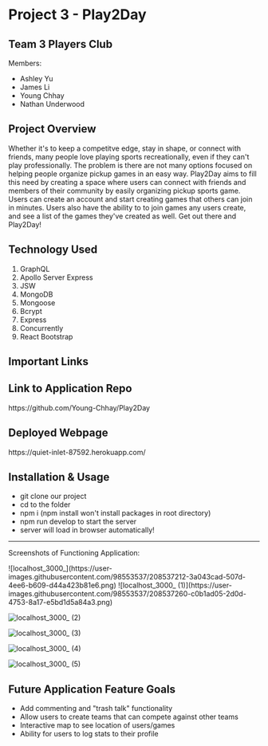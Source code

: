 # Project 3 - Play2Day 

Team 3 Players Club
---------------------
Members:
- Ashley Yu
- James Li 
- Young Chhay
- Nathan Underwood 

Project Overview
---------------------
Whether it's to keep a competitve edge, stay in shape, or connect with friends, many people love playing sports recreationally, even if they can't play professionally. The problem is there are not many options focused on helping people organize pickup games in an easy way. Play2Day aims to fill this need by creating a space where users can connect with friends and members of their community by easily organizing pickup sports game. Users can create an account and start creating games that others can join in minutes. Users also have the ability to to join games any users create, and see a list of the games they've created as well. Get out there and Play2Day!  

Technology Used
---------------------
1. GraphQL
2. Apollo Server Express
3. JSW
4. MongoDB
5. Mongoose
6. Bcrypt
7. Express
8. Concurrently 
9. React Bootstrap


Important Links
---------------------

Link to Application Repo
---------------------
<p> https://github.com/Young-Chhay/Play2Day</p>

Deployed Webpage
---------------------
<p>https://quiet-inlet-87592.herokuapp.com/</p>


Installation & Usage
---------------------
- git clone our project
- cd to the folder
- npm i (npm install won't install packages in root directory) 
- npm run develop to start the server
- server will load in browser automatically!

---------------------

Screenshots of Functioning Application:
<p>
  ![localhost_3000_](https://user-images.githubusercontent.com/98553537/208537212-3a043cad-507d-4ee6-b609-d44a423b81e6.png)
  ![localhost_3000_ (1)](https://user-images.githubusercontent.com/98553537/208537260-c0b1ad05-2d0d-4753-8a17-e5bd1d5a84a3.png)
  
![localhost_3000_ (2)](https://user-images.githubusercontent.com/98553537/208537335-b68e1377-9bb8-44e5-83fb-6999e8b91e93.png)
  
  ![localhost_3000_ (3)](https://user-images.githubusercontent.com/98553537/208537354-a614635e-92ba-4c1c-9ec3-74048d6ec878.png)

  
![localhost_3000_ (4)](https://user-images.githubusercontent.com/98553537/208537383-7b2f6fe0-710a-4c60-a6d8-4d1a15d72ec2.png)
  
  
![localhost_3000_ (5)](https://user-images.githubusercontent.com/98553537/208537407-1412d467-c2f9-4629-8d08-4488dbb84991.png)


</p>



Future Application Feature Goals
---------------------
- Add commenting and "trash talk" functionality
- Allow users to create teams that can compete against other teams 
- Interactive map to see location of users/games
- Ability for users to log stats to their profile 
